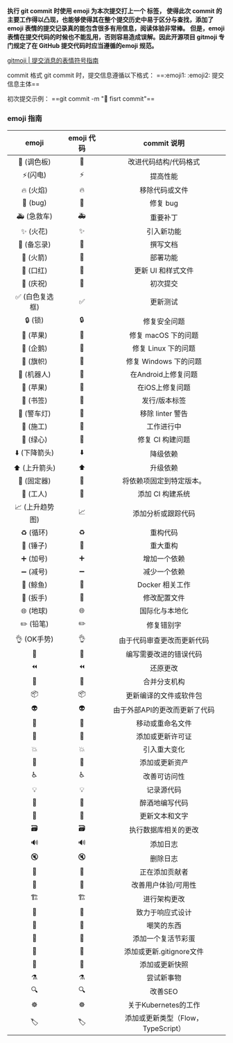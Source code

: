 **执行 git commit 时使用 emoji 为本次提交打上一个 标签， 使得此次 commit 的主要工作得以凸现，也能够使得其在整个提交历史中易于区分与查找，添加了 emoji 表情的提交记录真的能包含很多有用信息，阅读体验非常棒。
但是，emoji 表情在提交代码的时候也不能乱用，否则容易造成误解。因此开源项目 gitmoji 专门规定了在 GitHub 提交代码时应当遵循的emoji 规范。**

[gitmoji | 提交消息的表情符号指南](https://gitmoji.carloscuesta.me/)

commit 格式
git commit 时，提交信息遵循以下格式：
==:emoji1: :emoji2: 提交信息主体==

初次提交示例：
==git commit -m ":tada: fisrt commit"==

### emoji 指南

|emoji|	emoji 代码|	commit 说明|
|:--:|:--:|:--:|
|🎨 (调色板)|	:art:	|改进代码结构/代码格式|
|⚡️(闪电)	|:zap:	|提高性能|
|🔥 (火焰)|	:fire:|	移除代码或文件|
|🐛 (bug)	|:bug:	|修复 bug|
|🚑 (急救车)|	:ambulance:	|重要补丁|
|✨ (火花)	|:sparkles:	|引入新功能|
|📝 (备忘录)|	:memo:	|撰写文档|
|🚀 (火箭)	|:rocket:|	部署功能|
|💄 (口红)	|:lipstick:	|更新 UI 和样式文件|
|🎉 (庆祝)	|:tada:	|初次提交|
|✅ (白色复选框)	 |:white_check_mark:|更新测试|
|🔒 (锁)	|:lock:	|修复安全问题|
|🍎 (苹果)|	:apple:	|修复 macOS 下的问题|
|🐧 (企鹅)|	:penguin:|	修复 Linux 下的问题|
|🏁 (旗帜)|	:checkered_flag:|	修复 Windows 下的问题|
|🤖 (机器人)| :robot: | 在Android上修复问题|
|🍏 (苹果)| :green_apple: | 在iOS上修复问题|
|🔖 (书签)|	:bookmark:	|发行/版本标签|
|🚨 (警车灯)|	:rotating_light:|	移除 linter 警告|
|🚧 (施工)|	:construction:	|工作进行中|
|💚 (绿心)|	:green_heart:|	修复 CI 构建问题|
|⬇️ (下降箭头)|	:arrow_down:|	降级依赖|
|⬆️ (上升箭头)|	:arrow_up:|	升级依赖|
|📌 (固定器)|	:pushpin:|	将依赖项固定到特定版本。|
|👷 (工人)|	:construction_worker:|	添加 CI 构建系统|
|📈 (上升趋势图)|	:chart_with_upwards_trend:|	添加分析或跟踪代码|
|♻️ (循环)|	:recycle:|	重构代码|
|🔨 (锤子)	|:hammer:|	重大重构|
|➕ (加号)	|:heavy_plus_sign:	|增加一个依赖|
|➖ (减号)	|:heavy_minus_sign:	|减少一个依赖|
|🐳 (鲸鱼)	|:whale:|	Docker 相关工作|
|🔧 (扳手)	|:wrench:|	修改配置文件|
|🌐 (地球)|	:globe_with_meridians:|	国际化与本地化|
|✏️ (铅笔)	|:pencil2:	|修复错别字|
|👌 (OK手势)|	:ok_hand:|	由于代码审查更改而更新代码|
|💩|:poop:|编写需要改进的错误代码|
|⏪|:rewind:|还原更改|
|🔀|:twisted_rightwards_arrows:|合并分支机构|
|📦|:package:|更新编译的文件或软件包|
|👽|:alien:|由于外部API的更改而更新了代码|
|🚚|:truck:|移动或重命名文件|
|📄|:page_facing_up:|添加或更新许可证|
|💥|:boom:|引入重大变化|
|🍱|:bento:|添加或更新资产|
|♿️|:wheelchair:|改善可访问性|
|💡|:bulb:|记录源代码|
|🍻|:beers:|醉酒地编写代码|
|💬|:speech_balloon:|更新文本和文字|
|🗃|:card_file_box:|执行数据库相关的更改|
|🔊|:loud_sound:|添加日志|
|🔇|:mute:|删除日志|
|👥|:busts_in_silhouette:|正在添加贡献者|
|🚸|:children_crossing:|改善用户体验/可用性|
|🏗|:building_construction:|进行架构更改|
|📱|:iphone:|致力于响应式设计|
|🤡|:clown_face:|嘲笑的东西|
|🥚|:egg:|添加一个复活节彩蛋|
|🙈|:see_no_evil:|添加或更新.gitignore文件|
|📸|:camera_flash:|添加或更新快照|
|⚗|:alembic:|尝试新事物|
|🔍|:mag:|改善SEO|
|☸️|:wheel_of_dharma:|关于Kubernetes的工作|
|🏷️ |:label:|添加或更新类型（Flow，TypeScript）|



 





